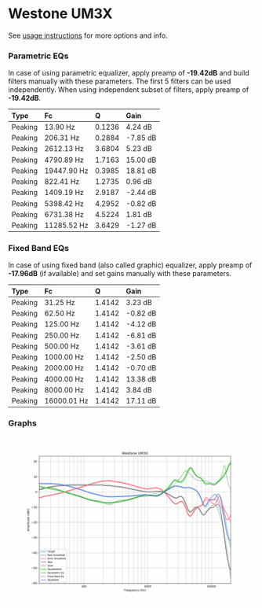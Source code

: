 # Westone UM3X
See [usage instructions](https://github.com/jaakkopasanen/AutoEq#usage) for more options and info.

### Parametric EQs
In case of using parametric equalizer, apply preamp of **-19.42dB** and build filters manually
with these parameters. The first 5 filters can be used independently.
When using independent subset of filters, apply preamp of **-19.42dB**.

| Type    | Fc          |      Q | Gain     |
|:--------|:------------|:-------|:---------|
| Peaking | 13.90 Hz    | 0.1236 | 4.24 dB  |
| Peaking | 206.31 Hz   | 0.2884 | -7.85 dB |
| Peaking | 2612.13 Hz  | 3.6804 | 5.23 dB  |
| Peaking | 4790.89 Hz  | 1.7163 | 15.00 dB |
| Peaking | 19447.90 Hz | 0.3985 | 18.81 dB |
| Peaking | 822.41 Hz   | 1.2735 | 0.96 dB  |
| Peaking | 1409.19 Hz  | 2.9187 | -2.44 dB |
| Peaking | 5398.42 Hz  | 4.2952 | -0.82 dB |
| Peaking | 6731.38 Hz  | 4.5224 | 1.81 dB  |
| Peaking | 11285.52 Hz | 3.6429 | -1.27 dB |

### Fixed Band EQs
In case of using fixed band (also called graphic) equalizer, apply preamp of **-17.96dB**
(if available) and set gains manually with these parameters.

| Type    | Fc          |      Q | Gain     |
|:--------|:------------|:-------|:---------|
| Peaking | 31.25 Hz    | 1.4142 | 3.23 dB  |
| Peaking | 62.50 Hz    | 1.4142 | -0.82 dB |
| Peaking | 125.00 Hz   | 1.4142 | -4.12 dB |
| Peaking | 250.00 Hz   | 1.4142 | -6.81 dB |
| Peaking | 500.00 Hz   | 1.4142 | -3.61 dB |
| Peaking | 1000.00 Hz  | 1.4142 | -2.50 dB |
| Peaking | 2000.00 Hz  | 1.4142 | -0.70 dB |
| Peaking | 4000.00 Hz  | 1.4142 | 13.38 dB |
| Peaking | 8000.00 Hz  | 1.4142 | 3.84 dB  |
| Peaking | 16000.01 Hz | 1.4142 | 17.11 dB |

### Graphs
![](./Westone%20UM3X.png)